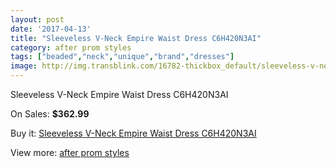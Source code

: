 ```yaml
---
layout: post
date: '2017-04-13'
title: "Sleeveless V-Neck Empire Waist Dress C6H420N3AI"
category: after prom styles
tags: ["beaded","neck","unique","brand","dresses"]
image: http://img.transblink.com/16782-thickbox_default/sleeveless-v-neck-empire-waist-dress-c6h420n3ai.jpg
---
```

Sleeveless V-Neck Empire Waist Dress C6H420N3AI

On Sales: **$362.99**
<a href="https://www.transblink.com/en/after-prom-styles/5299-sleeveless-v-neck-empire-waist-dress-c6h420n3ai.html"><amp-img layout="responsive" width="600" height="600" src="//img.transblink.com/16782-thickbox_default/sleeveless-v-neck-empire-waist-dress-c6h420n3ai.jpg" alt="Sleeveless V-Neck Empire Waist Dress C6H420N3AI 0" /></a>
<a href="https://www.transblink.com/en/after-prom-styles/5299-sleeveless-v-neck-empire-waist-dress-c6h420n3ai.html"><amp-img layout="responsive" width="600" height="600" src="//img.transblink.com/16784-thickbox_default/sleeveless-v-neck-empire-waist-dress-c6h420n3ai.jpg" alt="Sleeveless V-Neck Empire Waist Dress C6H420N3AI 1" /></a>
<a href="https://www.transblink.com/en/after-prom-styles/5299-sleeveless-v-neck-empire-waist-dress-c6h420n3ai.html"><amp-img layout="responsive" width="600" height="600" src="//img.transblink.com/16783-thickbox_default/sleeveless-v-neck-empire-waist-dress-c6h420n3ai.jpg" alt="Sleeveless V-Neck Empire Waist Dress C6H420N3AI 2" /></a>

Buy it: [Sleeveless V-Neck Empire Waist Dress C6H420N3AI](https://www.transblink.com/en/after-prom-styles/5299-sleeveless-v-neck-empire-waist-dress-c6h420n3ai.html "Sleeveless V-Neck Empire Waist Dress C6H420N3AI")

View more: [after prom styles](https://www.transblink.com/en/55-after-prom-styles "after prom styles")